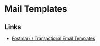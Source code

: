 # Mail Templates

<!--
https://www.litmus.com/
https://mailbakery.com/template-store/free-html-email-templates/
-->

## Links

- [Postmark / Transactional Email Templates](https://postmarkapp.com/transactional-email-templates)
